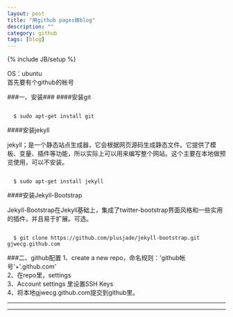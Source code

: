 ```yaml
---
layout: post
title: "用github pages做blog"
description: ""
category: github 
tags: [blog]
---
```

{% include JB/setup %}


OS：ubuntu<br/>
首先要有个github的帐号<br/>

###一、安装###
####安装git<br/>
<p><code>
  $ sudo apt-get install git
</code></p>

####安装jekyll<br/>
<p>
  jekyll；是一个静态站点生成器，它会根据网页源码生成静态文件。它提供了模板、变量、插件等功能，所以实际上可以用来编写整个网站。这个主要在本地做预览使用，可以不安装。
</p>
<p><code>
  $ sudo apt-get install jekyll
</code></p>

####安装Jekyll-Bootstrap<br/>
<p>Jekyll-Bootstrap在Jekyll基础上，集成了twitter-bootstrap界面风格和一些实用的插件，并且易于扩展。可选。
</p>
<p><code>
  $ git clone https://github.com/plusjade/jekyll-bootstrap.git gjwecg.github.com
</code></p>

###二、github配置
1、create a new repo，命名规则：'github帐号'+'.github.com'<br/>
2、在repo里，settings<br/>
3、Account settings 里设置SSH Keys<br/>
4、将本地gjwecg.github.com提交到github里。<br/>


***
***




